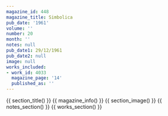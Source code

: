 ```yaml
---
magazine_id: 448
magazine_title: Simbolica
pub_date: '1961'
volume: ''
number: 20
month: ''
notes: null
pub_date1: 29/12/1961
pub_date2: null
image: null
works_included:
- work_id: 4033
  magazine_page: '14'
  published_as: ''
---
```


{{ section_title() }}
{{ magazine_info() }}
{{ section_image() }}
{{ notes_section() }}
{{ works_section() }}
